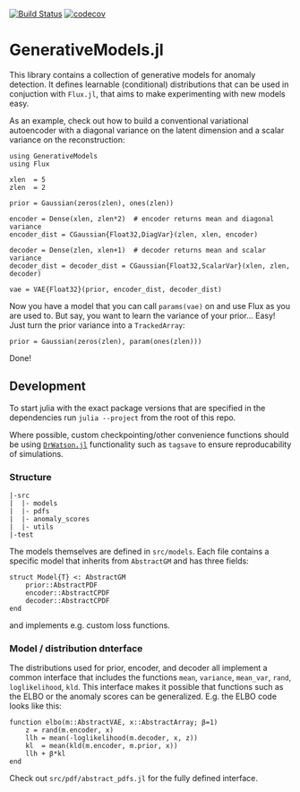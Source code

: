 [![Build Status](https://travis-ci.com/nmheim/GenerativeModels.jl.svg?branch=master)](https://travis-ci.com/nmheim/GenerativeModels.jl)
[![codecov](https://codecov.io/gh/nmheim/GenerativeModels.jl/branch/master/graph/badge.svg)](https://codecov.io/gh/nmheim/GenerativeModels.jl)

# GenerativeModels.jl

This library contains a collection of generative models for anomaly detection.
It defines learnable (conditional) distributions that can be used in conjuction
with `Flux.jl`, that aims to make experimenting with new models easy.

As an example, check out how to build a conventional variational autoencoder
with a diagonal variance on the latent dimension and a scalar variance on the
reconstruction:

    using GenerativeModels
    using Flux

    xlen  = 5
    zlen  = 2

    prior = Gaussian(zeros(zlen), ones(zlen))
    
    encoder = Dense(xlen, zlen*2)  # encoder returns mean and diagonal variance
    encoder_dist = CGaussian{Float32,DiagVar}(zlen, xlen, encoder)

    decoder = Dense(zlen, xlen+1)  # decoder returns mean and scalar variance
    decoder_dist = decoder_dist = CGaussian{Float32,ScalarVar}(xlen, zlen, decoder)

    vae = VAE{Float32}(prior, encoder_dist, decoder_dist)

Now you have a model that you can call `params(vae)` on and use Flux as you are
used to. But say, you want to learn the variance of your prior... Easy!
Just turn the prior variance into a `TrackedArray`:

    prior = Gaussian(zeros(zlen), param(ones(zlen)))

Done!


## Development

To start julia with the exact package versions that are specified in the
dependencies run `julia --project` from the root of this repo.

Where possible, custom checkpointing/other convenience functions should be using
[`DrWatson.jl`](https://juliadynamics.github.io/DrWatson.jl/stable/)
functionality such as `tagsave` to ensure reproducability of simulations.


### Structure

    |-src
    |  |- models
    |  |- pdfs
    |  |- anomaly_scores
    |  |- utils
    |-test

The models themselves are defined in `src/models`. Each file contains a
specific model that inherits from `AbstractGM` and has three fields:

    struct Model{T} <: AbstractGM
        prior::AbstractPDF
        encoder::AbstractCPDF
        decoder::AbstractCPDF
    end

and implements e.g. custom loss functions.


### Model / distribution dnterface

The distributions used for prior, encoder, and decoder all implement a common
interface that includes the functions `mean`, `variance`, `mean_var`, `rand`,
`loglikelihood`, `kld`.
This interface makes it possible that functions such as the ELBO or the anomaly
scores can be generalized. E.g. the ELBO code looks like this:

    function elbo(m::AbstractVAE, x::AbstractArray; β=1)
        z = rand(m.encoder, x)
        llh = mean(-loglikelihood(m.decoder, x, z))
        kl  = mean(kld(m.encoder, m.prior, x))
        llh + β*kl
    end

Check out `src/pdf/abstract_pdfs.jl` for the fully defined interface.
